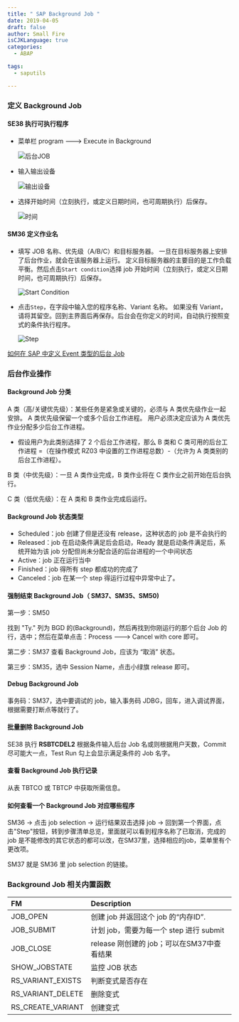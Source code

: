 ```yaml
---
title: " SAP Background Job "
date: 2019-04-05
draft: false
author: Small Fire
isCJKLanguage: true
categories: 
  - ABAP

tags: 
  - saputils

---
```


### 定义 Background Job

#### SE38 执行可执行程序

- 菜单栏 program ---> Execute in Background

  ![后台JOB](/images/ABAP/JOB1.png)

- 输入输出设备

  ![输出设备](/images/ABAP/JOB3.png)

- 选择开始时间（立刻执行，或定义日期时间，也可周期执行）后保存。

  ![时间](/images/ABAP/JOB2.png)

#### SM36 定义作业名

- 填写 JOB 名称、优先级（A/B/C）和目标服务器。 一旦在目标服务器上安排了后台作业，就会在该服务器上运行。 定义目标服务器的主要目的是工作负载平衡。然后点击`Start condition`选择 job 开始时间（立刻执行，或定义日期时间，也可周期执行）后保存。

  ![Start Condition](/images/ABAP/JOB4.png)

- 点击`Step`，在字段中输入您的程序名称、Variant 名称。 如果没有 Variant，请将其留空。回到主界面后再保存。后台会在你定义的时间，自动执行按照变式的条件执行程序。

  ![Step](/images/ABAP/JOB5.png)

[如何在 SAP 中定义 Event 类型的后台 Job](<http://blog.sina.com.cn/s/blog_76c57b480100rumm.html>)

### 后台作业操作

#### Background Job 分类

A 类（高/关键优先级）：某些任务是紧急或关键的，必须与 A 类优先级作业一起安排。 A 类优先级保留一个或多个后台工作进程。 用户必须决定应该为 A 类优先作业分配多少后台工作进程。

- 假设用户为此类别选择了 2 个后台工作进程，那么 B 类和 C 类可用的后台工作进程 =（在操作模式 RZ03 中设置的工作进程总数）-（允许为 A 类类别的后台工作进程）。

B 类（中优先级）：一旦 A 类作业完成，B 类作业将在 C 类作业之前开始在后台执行。

C 类（低优先级）：在 A 类和 B 类作业完成后运行。

#### Background Job 状态类型

- Scheduled：job 创建了但是还没有 release，这种状态的 job 是不会执行的
- Released：job 在启动条件满足后会启动，Ready 就是启动条件满足后，系统开始为该 job 分配但尚未分配合适的后台进程的一个中间状态
- Active：job 正在运行当中
- Finished：job 得所有 step 都成功的完成了
- Canceled：job 在某一个 step 得运行过程中异常中止了。

#### 强制结束 Background Job（ SM37、SM35、SM50)

第一步：SM50

找到 "Ty." 列为 BGD 的(Background)，然后再找到你刚运行的那个后台 Job 的行，选中；然后在菜单点击：Process ---> Cancel with core 即可。

第二步：SM37 查看 Background Job，应该为 “取消” 状态。

第三步：SM35，选中 Session Name，点击小绿旗 release 即可。

#### Debug Background Job

事务码：SM37，选中要调试的 job，输入事务码 JDBG，回车，进入调试界面，根据需要打断点等就行了。

#### 批量删除 Background Job

SE38 执行 **RSBTCDEL2**  根据条件输入后台 Job 名或则根据用户天数，Commit 尽可能大一点，Test Run 勾上会显示满足条件的 Job 名字。

#### 查看 Background Job 执行记录

从表 TBTCO 或 TBTCP 中获取所需信息。

#### 如何查看一个 Background Job 对应哪些程序

SM36 -> 点击 job selection -> 运行结果双击选择 job -> 回到第一个界面，点击"Step"按钮，转到步骤清单总览，里面就可以看到程序名称了已取消，完成的 job 是不能修改的其它状态的都可以改，在SM37里，选择相应的job，菜单里有个更改项。

SM37 就是 SM36 里 job selection 的链接。

### Background Job 相关内置函数

| FM                | Description                                |
| :---------------- | :----------------------------------------- |
| JOB_OPEN          | 创建 job 并返回这个 job 的“内存ID”.        |
| JOB_SUBMIT        | 计划 job，需要为每一个 step 进行 submit    |
| JOB_CLOSE         | release 刚创建的 job；可以在SM37中查看结果 |
| SHOW_JOBSTATE     | 监控 JOB 状态                              |
| RS_VARIANT_EXISTS | 判断变式是否存在                           |
| RS_VARIANT_DELETE | 删除变式                                   |
| RS_CREATE_VARIANT | 创建变式                                   |